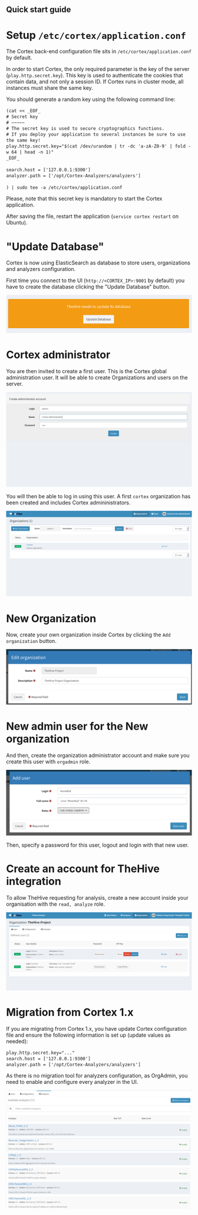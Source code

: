 Quick start guide
-----------------

# Setup `/etc/cortex/application.conf`

The Cortex back-end configuration file sits in `/etc/cortex/application.conf` by default.

In order to start Cortex, the only required parameter is the key of the server
(`play.http.secret.key`). This key is used to authenticate the cookies that
contain data, and not only a session ID. If Cortex runs in cluster mode, all
instances must share the same key.

You should generate a random key using the following command line:

```
(cat << _EOF_
# Secret key
# ~~~~~
# The secret key is used to secure cryptographics functions.
# If you deploy your application to several instances be sure to use the same key!
play.http.secret.key="$(cat /dev/urandom | tr -dc 'a-zA-Z0-9' | fold -w 64 | head -n 1)"
_EOF_

search.host = ['127.0.0.1:9300']
analyzer.path = ['/opt/Cortex-Analyzers/analyzers']

) | sudo tee -a /etc/cortex/application.conf

```

Please, note that this secret key is mandatory to start the Cortex application.

After saving the file, restart the application (`service cortex restart` on Ubuntu). 


# "Update Database"

Cortex is now using ElasticSearch as database to store users, organizations and analyzers configuration.

First time you connect to the UI (`http://<CORTEX_IP>:9001` by default) you have to create the database clicking the "Update Database" button.

![Update Database](../images/update.png)

# Cortex administrator

You are then invited to create a first user. This is the Cortex global administration user. It will be able to create Organizations and users on the server.

![Cortex administrator](../images/cortex_admin.png)

You will then be able to log in using this user. A first `cortex` organization has been created and includes Cortex admininistrators.

![Cortex administrator Account](../images/cortex_admin_login.png)


# New Organization

Now, create your own organization inside Cortex by clicking the `Add organization`  button.

![Add Organization](../images/new_org.png)


# New admin user for the New organization

And then, create the organization administrator account and make sure you create this user with `orgadmin` role.

![Add user](../images/new_user.png)

Then, specify a password for this user, logout and login with that new user.


# Create an account for TheHive integration

To allow TheHive requesting for analysis, create a new account inside your organisation with the `read, analyze` role.

![Read/Analyze user](../images/thehive_account.png)


# Migration from Cortex 1.x

If you are migrating from Cortex 1.x, you have update Cortex configuration file and ensure the following information is set up (update values as needed): 

```
play.http.secret.key="..."
search.host = ['127.0.0.1:9300']
analyzer.path = ['/opt/Cortex-Analyzers/analyzers']
```

As there is no migration tool for analyzers configuration, as OrgAdmin, you need to enable and configure every analyzer in the UI.


![Enable and configure analyzers](../images/configure_analyzers.png)

